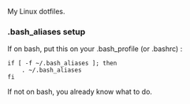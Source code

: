 My Linux dotfiles.

### .bash_aliases setup

If on bash, put this on your .bash_profile (or .bashrc) :

```
if [ -f ~/.bash_aliases ]; then
    . ~/.bash_aliases
fi
```

If not on bash, you already know what to do.

